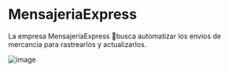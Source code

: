 # MensajeriaExpress
La empresa MensajeriaExpress 🏤busca automatizar los envios de mercancia para rastrearlos y actualizarlos.

![image](https://github.com/MensajeriaExpress-MaKaia/MensajeriaExpress/assets/94935847/3a5ba811-4a09-47e3-9eee-da44a7bea975)
